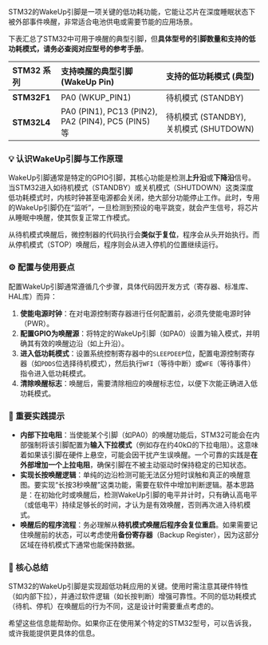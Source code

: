 STM32的WakeUp引脚是一项关键的低功耗功能，它能让芯片在深度睡眠状态下被外部事件唤醒，非常适合电池供电或需要节能的应用场景。

下表汇总了STM32中可用于唤醒的典型引脚，但**具体型号的引脚数量和支持的低功耗模式，请务必查阅对应型号的参考手册**。

| STM32 系列  | 支持唤醒的典型引脚 (WakeUp Pin)                    | 支持的低功耗模式 (典型)                 |
| :---------- | :------------------------------------------------- | :-------------------------------------- |
| **STM32F1** | PA0 (WKUP_PIN1)                                    | 待机模式 (STANDBY)                      |
| **STM32L4** | PA0 (PIN1), PC13 (PIN2), PA2 (PIN4), PC5 (PIN5) 等 | 待机模式 (STANDBY), 关机模式 (SHUTDOWN) |

### 💡 认识WakeUp引脚与工作原理

WakeUp引脚通常是特定的GPIO引脚，其核心功能是检测**上升沿**或**下降沿**信号。当STM32进入如待机模式（STANDBY）或关机模式（SHUTDOWN）这类深度低功耗模式时，内核时钟甚至电源都会关闭，绝大部分功能停止工作。此时，专用的WakeUp引脚仍在“监听”，一旦检测到预设的电平跳变，就会产生信号，将芯片从睡眠中唤醒，使其恢复正常工作模式。

从待机模式唤醒后，微控制器的代码执行会**类似于复位**，程序会从头开始执行。而从停机模式（STOP）唤醒后，程序则会从进入停机的位置继续运行。

### ⚙️ 配置与使用要点

配置WakeUp引脚通常遵循几个步骤，具体代码因开发方式（寄存器、标准库、HAL库）而异：

1.  **使能电源时钟**：在对电源控制寄存器进行任何配置前，必须先使能电源时钟（PWR）。
2.  **配置GPIO为唤醒源**：将特定的WakeUp引脚（如PA0）设置为输入模式，并明确其有效的唤醒边沿（如上升沿）。
3.  **进入低功耗模式**：设置系统控制寄存器中的`SLEEPDEEP`位，配置电源控制寄存器（如`PDDS`位选择待机模式），然后执行`WFI`（等待中断）或`WFE`（等待事件）指令进入低功耗模式。
4.  **清除唤醒标志**：唤醒后，需要清除相应的唤醒标志位，以便下次能正确进入低功耗模式。

### 🔧 重要实践提示

-   **内部下拉电阻**：当使能某个引脚（如PA0）的唤醒功能后，STM32可能会在内部强制将该引脚配置为**输入下拉模式**（例如存在约40kΩ的下拉电阻）。这意味着如果该引脚在硬件上悬空，可能会因干扰产生误唤醒。一个可靠的实践是**在外部增加一个上拉电阻**，确保引脚在不被主动驱动时保持稳定的已知状态。
-   **实现长按唤醒逻辑**：单纯的边沿检测可能无法区分短时误触和真正的唤醒意图。要实现“长按3秒唤醒”这类功能，需要在软件中增加判断逻辑。基本思路是：在初始化时或唤醒后，检测WakeUp引脚的电平并计时，只有确认高电平（或低电平）持续足够长的时间，才认为是有效唤醒，否则再次进入待机模式。
-   **唤醒后的程序流程**：务必理解从**待机模式唤醒后程序会复位重启**。如果需要记住唤醒前的状态，可以考虑使用**备份寄存器**（Backup Register），因为这部分区域在待机模式下通常也能保持数据。

### 💎 核心总结

STM32的WakeUp引脚是实现超低功耗应用的关键。使用时需注意其硬件特性（如内部下拉），并通过软件逻辑（如长按判断）增强可靠性。不同的低功耗模式（待机、停机）在唤醒后的行为不同，这是设计时需要重点考虑的。

希望这些信息能帮助你。如果你正在使用某个特定的STM32型号，可以告诉我，或许我能提供更具体的信息。